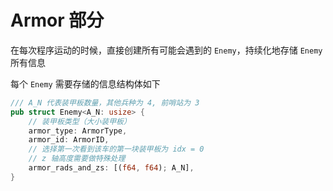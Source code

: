 # Armor 部分

在每次程序运动的时候，直接创建所有可能会遇到的 `Enemy`，持续化地存储 `Enemy` 所有信息

每个 `Enemy` 需要存储的信息结构体如下

```rust
/// A_N 代表装甲板数量，其他兵种为 4, 前哨站为 3
pub struct Enemy<A_N: usize> {
    // 装甲板类型（大小装甲板）
    armor_type: ArmorType,
    armor_id: ArmorID,
    // 选择第一次看到该车的第一块装甲板为 idx = 0
    // z 轴高度需要做特殊处理
    armor_rads_and_zs: [(f64, f64); A_N], 
}
```